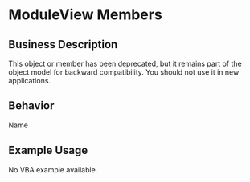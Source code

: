 # ModuleView Members

## Business Description
This object or member has been deprecated, but it remains part of the object model for backward compatibility. You should not use it in new applications.

## Behavior
Name

## Example Usage
No VBA example available.